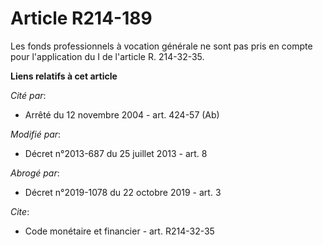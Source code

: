 # Article R214-189

Les fonds professionnels à vocation générale ne sont pas pris en compte pour l'application du I de l'article R. 214-32-35.

**Liens relatifs à cet article**

_Cité par_:

  - Arrêté du 12 novembre 2004 - art. 424-57 (Ab)

_Modifié par_:

  - Décret n°2013-687 du 25 juillet 2013 - art. 8

_Abrogé par_:

  - Décret n°2019-1078 du 22 octobre 2019 - art. 3

_Cite_:

  - Code monétaire et financier - art. R214-32-35
